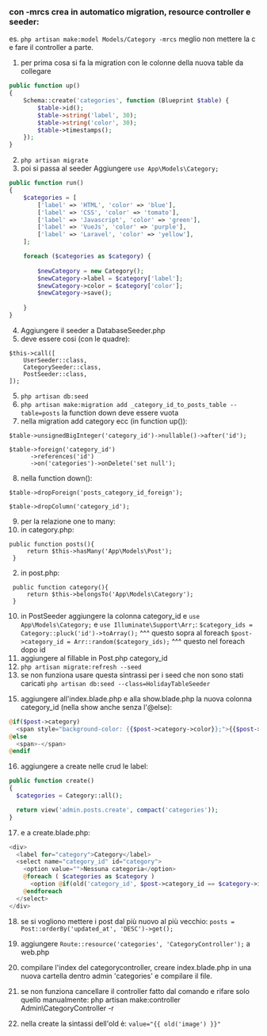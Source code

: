 ### con -mrcs crea in automatico migration, resource controller e seeder:
es.
```php artisan make:model Models/Category -mrcs```
meglio non mettere la c e fare il controller a parte.

1. per prima cosa si fa la migration con le colonne della nuova table da collegare
```php
public function up()
{
    Schema::create('categories', function (Blueprint $table) {
        $table->id();
        $table->string('label', 30);
        $table->string('color', 30);
        $table->timestamps();
    });
}
```
2. ```php artisan migrate```
3. poi si passa al seeder
Aggiungere ```use App\Models\Category;```
```php
public function run()
{
    $categories = [
        ['label' => 'HTML', 'color' => 'blue'],
        ['label' => 'CSS', 'color' => 'tomato'],
        ['label' => 'Javascript', 'color' => 'green'],
        ['label' => 'VueJs', 'color' => 'purple'],
        ['label' => 'Laravel', 'color' => 'yellow'],
    ];

    foreach ($categories as $category) {
        
        $newCategory = new Category();
        $newCategory->label = $category['label'];
        $newCategory->color = $category['color'];
        $newCategory->save();
        
    }
}
```
4. Aggiungere il seeder a DatabaseSeeder.php
  1. deve essere cosi (con le quadre):
  ```
  $this->call([
      UserSeeder::class,
      CategorySeeder::class,
      PostSeeder::class,
  ]);
  ```
5. ```php artisan db:seed```
6. ```php artisan make:migration add _category_id_to_posts_table --table=posts```
la function down deve essere vuota
7. nella migration add category ecc (in function up()):
```
$table->unsignedBigInteger('category_id')->nullable()->after('id');

$table->foreign('category_id')
      ->references('id')
      ->on('categories')->onDelete('set null');
```
8. nella function down():
```
$table->dropForeign('posts_category_id_foreign');

$table->dropColumn('category_id');
```
9. per la relazione one to many:
 1. in category.php:
 ```
 public function posts(){
      return $this->hasMany('App\Models\Post');
  }
 ```
 2. in post.php:
 ```
  public function category(){
      return $this->belongsTo('App\Models\Category');
  }
 ```
10. in PostSeeder aggiungere la colonna category_id e ```use App\Models\Category;``` e ```use Illuminate\Support\Arr;```:
```$category_ids = Category::pluck('id')->toArray();```
^^^ questo sopra al foreach
```$post->category_id = Arr::random($category_ids);```
^^^ questo nel foreach dopo id
11. aggiungere al fillable in Post.php category_id
12. ```php artisan migrate:refresh --seed```
13. se non funziona usare questa sintrassi per i seed che non sono stati caricati
```php artisan db:seed --class=HolidayTableSeeder```
<!-- 14. aggiugere nel PostController ```use App\Models\Category;``` e la categorie nell'index():
```php
public function index()
{
    $posts = Post::all();
    $categories = Category::all();

    return view('admin.posts.index', compact('posts', 'categories'));
}
``` -->
15. aggiungere all'index.blade.php e alla show.blade.php la nuova colonna category_id (nella show anche senza l'@else):
```php
@if($post->category)
  <span style="background-color: {{$post->category->color}};">{{$post->category->label}}</span>
@else
  <span>-</span>
@endif
```
16. aggiungere a create nelle crud le label:
```php
public function create()
{
  $categories = Category::all();

  return view('admin.posts.create', compact('categories'));
}
```
17. e a create.blade.php:
```php
<div>
  <label for="category">Category</label>
  <select name="category_id" id="category">
    <option value="">Nessuna categoria</option>
    @foreach ( $categories as $category )
      <option @if(old('category_id', $post->category_id == $category->id)) selected @endif value="{{$category->id}}">{{ $category->label }}</option>
    @endforeach
  </select>
</div>
```
18. se si vogliono mettere i post dal più nuovo al più vecchio: 
```posts = Post::orderBy('updated_at', 'DESC')->get();```
19. aggiungere ```Route::resource('categories', 'CategoryController');``` a web.php
20. compilare l'index del categorycontroller, creare index.blade.php in una nuova cartella dentro admin 'categories' e compilare il file.
21. se non funziona cancellare il controller fatto dal comando e rifare solo quello manualmente: php artisan make:controller Admin\CategoryController -r


100. nella create la sintassi dell'old è:
```value="{{ old('image') }}"```
